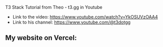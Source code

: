 T3 Stack Tutorial from Theo - t3․gg in Youtube
- Link to the video: https://www.youtube.com/watch?v=YkOSUVzOAA4
- Link to his channel: https://www.youtube.com/@t3dotgg

My website on Vercel:
- 
